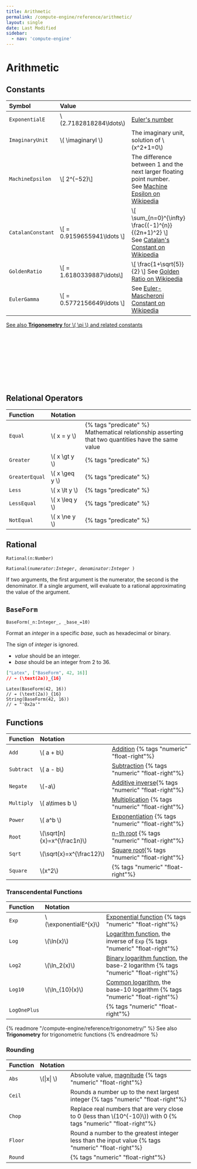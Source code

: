 ```yaml
---
title: Arithmetic
permalink: /compute-engine/reference/arithmetic/
layout: single
date: Last Modified
sidebar:
  - nav: 'compute-engine'
---
```


# Arithmetic

## Constants

<div class=symbols-table>

| Symbol            | Value                        |                                                                                                                                                           |
| :---------------- | :--------------------------- | :-------------------------------------------------------------------------------------------------------------------------------------------------------- |
| `ExponentialE`    | \\(2.7182818284\ldots\\)     | [Euler's number](https://www.wikidata.org/wiki/Q82435)                                                                                                    |
| `ImaginaryUnit`   | \\( \imaginaryI \\)          | The imaginary unit, solution of \\(x^2+1=0\\)                                                                                                             |
| `MachineEpsilon`  | \\[ 2^{−52}\\]               | The difference between 1 and the next larger floating point number. <br>See [Machine Epsilon on Wikipedia](https://en.wikipedia.org/wiki/Machine_epsilon) |
| `CatalanConstant` | \\[ = 0.9159655941\ldots \\] | \\[ \sum_{n=0}^{\infty} \frac{(-1)^{n}}{(2n+1)^2} \\] <br> See [Catalan's Constant on Wikipedia](https://en.wikipedia.org/wiki/Catalan%27s_constant)      |
| `GoldenRatio`     | \\[ = 1.6180339887\ldots\\]  | \\[ \frac{1+\sqrt{5}}{2} \\] See [Golden Ratio on Wikipedia](https://en.wikipedia.org/wiki/Golden_ratio)                                                  |
| `EulerGamma`      | \\[ = 0.5772156649\ldots \\] | See [Euler-Mascheroni Constant on Wikipedia](https://en.wikipedia.org/wiki/Euler%E2%80%93Mascheroni_constant)                                             |

</div>

<div class='read-more'><a href="/compute-engine/reference/trigonometry/">See also <strong>Trigonometry</strong> for \( \pi \) and 
related constants<svg class="svg-chevron" ><use xlink:href="#svg-chevron"></use></svg></a></div>

## Relational Operators

<div class=symbols-table>

| Function       | Notation         |                                                                                                       |
| :------------- | :--------------- | :---------------------------------------------------------------------------------------------------- |
| `Equal`        | \\( x = y \\)    | {% tags "predicate" %}<br>Mathematical relationship asserting that two quantities have the same value |
| `Greater`      | \\( x \gt y \\)  | {% tags "predicate" %}                                                                                |
| `GreaterEqual` | \\( x \geq y \\) | {% tags "predicate" %}                                                                                |
| `Less`         | \\( x \lt y \\)  | {% tags "predicate" %}                                                                                |
| `LessEqual`    | \\( x \leq y \\) | {% tags "predicate" %}                                                                                |
| `NotEqual`     | \\( x \ne y \\)  | {% tags "predicate" %}                                                                                |

</div>

## Rational

`Rational(`_`n:Number`_`)`

`Rational(`_`numerator:Integer`_`, `_`denominator:Integer `_`)`

If two arguments, the first argument is the numerator, the second is the
denominator. If a single argument, will evaluate to a rational approximating the
value of the argument.

</div>

## `BaseForm`

`BaseForm(_n:Integer_, _base_=10)`

Format an _integer_ in a specific _base_, such as hexadecimal or binary.

The sign of _integer_ is ignored.

- _value_ should be an integer.
- _base_ should be an integer from 2 to 36.

```json
["Latex", ["BaseForm", 42, 16]]
// ➔ (\text(2a))_{16}
```

```cortex
Latex(BaseForm(42, 16))
// ➔ (\text(2a))_{16}
String(BaseForm(42, 16))
// ➔ "'0x2a'"
```

## Functions

<div class=symbols-table>

| Function   | Notation                      |                                                                                            |
| :--------- | :---------------------------- | :----------------------------------------------------------------------------------------- |
| `Add`      | \\( a + b\\)                  | [Addition](https://www.wikidata.org/wiki/Q32043) {% tags "numeric" "float-right"%}         |
| `Subtract` | \\( a - b\\)                  | [Subtraction](https://www.wikidata.org/wiki/Q32043) {% tags "numeric" "float-right"%}      |
| `Negate`   | \\(-a\\)                      | [Additive inverse](https://www.wikidata.org/wiki/Q715358){% tags "numeric" "float-right"%} |
| `Multiply` | \\( a\times b \\)             | [Multiplication](https://www.wikidata.org/wiki/Q40276) {% tags "numeric" "float-right"%}   |
| `Power`    | \\( a^b \\)                   | [Exponentiation](https://www.wikidata.org/wiki/Q33456) {% tags "numeric" "float-right"%}   |
| `Root`     | \\(\sqrt[n]{x}=x^{\frac1n}\\) | [n-th root](https://www.wikidata.org/wiki/Q601053) {% tags "numeric" "float-right"%}       |
| `Sqrt`     | \\(\sqrt{x}=x^{\frac12}\\)    | [Square root](https://www.wikidata.org/wiki/Q134237){% tags "numeric" "float-right"%}      |
| `Square`   | \\(x^2\\)                     | {% tags "numeric" "float-right"%}                                                          |

</div>

### Transcendental Functions

<div class=symbols-table>

| Function     | Notation                |                                                                                                                            |
| :----------- | :---------------------- | :------------------------------------------------------------------------------------------------------------------------- |
| `Exp`        | \\(\exponentialE^{x}\\) | [Exponential function](https://www.wikidata.org/wiki/Q168698) {% tags "numeric" "float-right"%}                            |
| `Log`        | \\(\ln(x)\\)            | [Logarithm function](https://www.wikidata.org/wiki/Q11197), the inverse of `Exp` {% tags "numeric" "float-right"%}         |
| `Log2`       | \\(\ln_2(x)\\)          | [Binary logarithm function](https://www.wikidata.org/wiki/Q581168), the base-2 logarithm {% tags "numeric" "float-right"%} |
| `Log10`      | \\(\ln\_{10}(x)\\)      | [Common logarithm](Q966582), the base-10 logarithm {% tags "numeric" "float-right"%}                                       |
| `LogOnePlus` |                         | {% tags "numeric" "float-right"%}                                                                                          |

</div>

{% readmore "/compute-engine/reference/trigonometry/" %} See also
<strong>Trigonometry</strong> for trigonometric functions {% endreadmore %}

### Rounding

<div class=symbols-table>

| Function | Notation     |                                                                                                                   |
| :------- | :----------- | :---------------------------------------------------------------------------------------------------------------- |
| `Abs`    | \\(\|x\| \\) | Absolute value, [magnitude](https://www.wikidata.org/wiki/Q3317982) {% tags "numeric" "float-right"%}             |
| `Ceil`   |              | Rounds a number up to the next largest integer {% tags "numeric" "float-right"%}                                  |
| `Chop`   |              | Replace real numbers that are very close to 0 (less than \\(10^{-10}\\)) with 0 {% tags "numeric" "float-right"%} |
| `Floor`  |              | Round a number to the greatest integer less than the input value {% tags "numeric" "float-right"%}                |
| `Round`  |              | {% tags "numeric" "float-right"%}                                                                                 |

</div>

